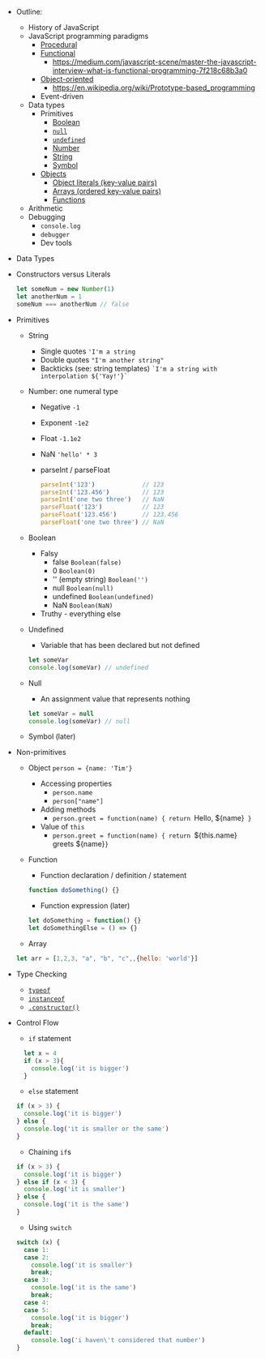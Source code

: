 * Outline:
  * History of JavaScript
  * JavaScript programming paradigms
    * [Procedural](https://en.wikipedia.org/wiki/Procedural_programming)
    * [Functional](https://en.wikipedia.org/wiki/Functional_programming)
      * https://medium.com/javascript-scene/master-the-javascript-interview-what-is-functional-programming-7f218c68b3a0
    * [Object-oriented](https://en.wikipedia.org/wiki/Object-oriented_programming)
      * https://en.wikipedia.org/wiki/Prototype-based_programming
    * Event-driven
  * Data types
    * Primitives
      * [Boolean](https://developer.mozilla.org/en-US/docs/Glossary/Boolean)
      * [`null`](https://developer.mozilla.org/en-US/docs/Glossary/Null)
      * [`undefined`](https://developer.mozilla.org/en-US/docs/Glossary/Undefined)
      * [Number](https://developer.mozilla.org/en-US/docs/Glossary/Number)
      * [String](https://developer.mozilla.org/en-US/docs/Glossary/String)
      * [Symbol](https://developer.mozilla.org/en-US/docs/Glossary/Symbol)
    * [Objects](https://developer.mozilla.org/en-US/docs/Glossary/Object)
      * [Object literals (key-value pairs)](https://developer.mozilla.org/en-US/docs/Web/JavaScript/Guide/Grammar_and_types#Object_literals)
      * [Arrays (ordered key-value pairs)](https://developer.mozilla.org/en-US/docs/Web/JavaScript/Reference/Global_Objects/Array)
      * [Functions](https://developer.mozilla.org/en-US/docs/Glossary/Function)
  * Arithmetic
  * Debugging
    * `console.log`
    * `debugger`
    * Dev tools
    
  
 * Data Types
  * Constructors versus Literals

    ```js
    let someNum = new Number(1)
    let anotherNum = 1
    someNum === anotherNum // false
    ```
  * Primitives
    * String
      * Single quotes
      `'I'm a string`
      * Double quotes
      `"I'm another string"`
      * Backticks   (see: string templates)
      `` `I'm a string with interpolation ${'Yay!'}` ``
    * Number: one numeral type
      * Negative `-1`
      * Exponent `-1e2`
      * Float `-1.1e2`
      * NaN `'hello' * 3`
      * parseInt / parseFloat

        ```js
        parseInt('123')             // 123
        parseInt('123.456')         // 123
        parseInt('one two three')   // NaN
        parseFloat('123')           // 123
        parseFloat('123.456')       // 123.456
        parseFloat('one two three') // NaN
        ```
    * Boolean
      * Falsy
        * false `Boolean(false)`
        * 0 `Boolean(0)`
        * '' (empty string) `Boolean('')`
        * null `Boolean(null)`
        * undefined `Boolean(undefined)`
        * NaN `Boolean(NaN)`
      * Truthy - everything else
    * Undefined
      * Variable that has been declared but not defined

      ```js
      let someVar
      console.log(someVar) // undefined
      ```
    * Null
      * An assignment value that represents nothing

      ```js
      let someVar = null
      console.log(someVar) // null
      ```
    * Symbol (later)
  * Non-primitives
    * Object `person = {name: 'Tim'}`
      * Accessing properties
        * `person.name`
        * `person["name"]`
      * Adding methods
        * `person.greet = function(name) { return `Hello, ${name}` }`
      * Value of `this`
        * `person.greet = function(name) { return `${this.name} greets ${name}`}`
    * Function
      * Function declaration / definition / statement

      ```js
      function doSomething() {}
      ```
      * Function expression (later)

      ```js
      let doSomething = function() {}
      let doSomethingElse = () => {}
      ```
    * Array

    ```js
    let arr = [1,2,3, "a", "b", "c",,{hello: 'world'}]
    ```
  * Type Checking
    * [`typeof`](https://developer.mozilla.org/en-US/docs/Web/JavaScript/Reference/Operators/typeof)
    * [`instanceof`](https://developer.mozilla.org/en-US/docs/Web/JavaScript/Reference/Operators/instanceof)
    * [`.constructor()`](https://developer.mozilla.org/en-US/docs/Web/JavaScript/Reference/Global_Objects/Object/constructor)

* Control Flow
  * `if` statement

  ```js
    let x = 4
    if (x > 3){
      console.log('it is bigger')
    }
    ```
  * `else` statement

  ```js
  if (x > 3) {
    console.log('it is bigger')
  } else {
    console.log('it is smaller or the same')
  }

  ```
  * Chaining `if`s

  ```js
  if (x > 3) {
    console.log('it is bigger')
  } else if (x < 3) {
    console.log('it is smaller')
  } else {
    console.log('it is the same')
  }

  ```
  * Using `switch`

  ```js
  switch (x) {
    case 1:
    case 2:
      console.log('it is smaller')
      break;
    case 3:
      console.log('it is the same')
      break;
    case 4:
    case 5:
      console.log('it is bigger')
      break;
    default:
      console.log('i haven\'t considered that number')
  }
  ```
